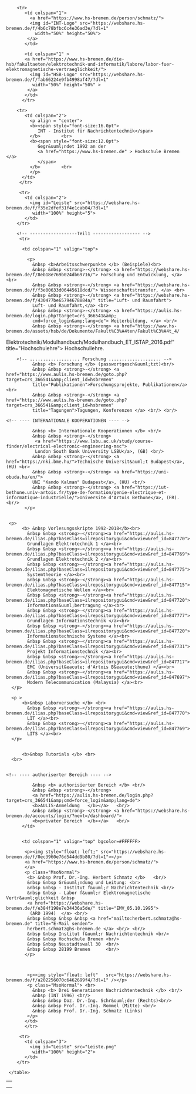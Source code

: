 
<html lang="de" >
<head>
</head>
	
<body>
    <table  >
       <!-- --------------Kopf----------------- -->
       <tr>
           <td colspan="3">
             <img id="Leiste" src="https://webshare.hs-bremen.de/f/f35e2dfef31f4e1cab04/?dl=1"
              width="100%" height="10">
           </td>
        </tr>

        <tr>
           <td colspan="1">
             <a href="https://www.hs-bremen.de/person/schmatz/">
             <img id="INT-Logo" src="https://webshare.hs-bremen.de/f/4b6c78bfbc6c4e36ad3e/?dl=1"
               width="50%" height="50%">
            </a>
           </td>

           <td colspan="1" >
           <a href="https://www.hs-bremen.de/die-hsb/fakultaeten/elektrotechnik-und-informatik/labore/labor-fuer-elektromagnetische-vertraeglichkeit/">
             <img id="HSB-Logo" src="https://webshare.hs-bremen.de/f/fab66224e9fb4998af47/?dl=1"
              width="50%" height="50%" >
            </a>
           </td>
          </tr>

        <tr>
           <td colspan="2">
             <p align = "center">
             <b><span style="font-size:16.0pt">
                INT - Institut für Nachrichtentechnik</span>
             </b>        <br>
             <b><span style="font-size:12.0pt">
                Gegr&uuml;ndet 1992 an der
                <a href="https://www.hs-bremen.de" > Hochschule Bremen      </a>
                </span>
             </b>        <br>
             </p>
          </td>
         </tr>

         <tr>
           <td colspan="2">
             <img id="Leiste" src="https://webshare.hs-bremen.de/f/f35e2dfef31f4e1cab04/?dl=1"
              width="100%" height="5">
           </td>
        </tr>

        <!-- ------------------Teil1 ------------------ -->
         <tr>

          <td colspan="1" valign="top">

            <p>
              &nbsp <b>Arbeitsschwerpunkte </b> (Beispiele)<br>
              &nbsp &nbsp <strong>-</strong> <a href="https://webshare.hs-bremen.de/f/8eb18e769b024db69716/"> Forschung und Entwicklung, </a> <br>
              &nbsp &nbsp <strong>-</strong> <a href="https://webshare.hs-bremen.de/f/f3e00633d06445618dcd/"> Wissenschaftstransfer, </a> <br>
              &nbsp &nbsp <strong>-</strong> <a href="https://webshare.hs-bremen.de/f/430477be65794678884a/" title="Luft- und Raumfahrt">
              Luft- und Raumfahrt,</a> <br>
              &nbsp &nbsp <strong>-</strong> <a href="https://aulis.hs-bremen.de/login.php?target=crs_366541&amp;
              cmd=force_login&amp;lang=de"> Weiterbildung, </a> <br/>
              &nbsp &nbsp <strong>-</strong> <a href="https://www.hs-bremen.de/assets/hsb/de/Dokumente/Fakult%C3%A4ten/Fakult%C3%A4t_4/
Elektrotechnik/Modulhandbuch/Modulhandbuch_ET_ISTAP_2016.pdf" title="Hochschulehre">
              Hochschullehre. </a> <br/>
             </p>

        <!-- ................... Forschung .................... -->
              &nbsp <b> Forschung </b> (passwortgesch&uuml;tzt)<br/>
              &nbsp &nbsp <strong>-</strong> <a href="https://www.aulis.hs-bremen.de/goto.php?target=crs_366541&amp;client_id=hsbremen"
              title="Publikationen">Forschungsprojekte, Publikationen</a> <br>
              &nbsp &nbsp <strong>-</strong> <a href="https://www.aulis.hs-bremen.de/goto.php?target=crs_366541&amp;client_id=hsbremen"
              title="Tagungen">Tagungen, Konferenzen </a> <br/> <br/>

    <!-- ---- INTERNATIONALE KOOPERATIONEN ---- -->

              &nbsp <b> Internationale Kooperationen </b> <br/>
              &nbsp &nbsp <strong>-</strong>
               <a href="https://www.lsbu.ac.uk/study/course-finder/electrical-electronic-engineering-msc">
               London South Bank University LSBU</a>, (GB) <br/>
              &nbsp &nbsp <strong>-</strong> <a href="https://nki.bme.hu/">Technische Universit&auml;t Budapest</a>, (HU) <br>
              &nbsp &nbsp <strong>-</strong> <a href="https://uni-obuda.hu/en/">
              UNI "Kando Kalman" Budapest</a>, (HU) <br/>
              &nbsp &nbsp <strong>-</strong> <a href="https://iut-bethune.univ-artois.fr/type-de-formation/genie-electrique-et-informatique-industrielle/">Universite d'Artois Bethune</a>, (FR). <br/>
           </p>


     <p>
          <b> &nbsp Vorlesungsskripte 1992-2018</b><br>
            &nbsp &nbsp <strong>-</strong><a href="https://aulis.hs-bremen.de/ilias.php?baseClass=ilrepositorygui&cmd=view&ref_id=847770">
            Grundlagen Elektrotechnik 1 </a><br>
            &nbsp &nbsp <strong>-</strong><a href="https://aulis.hs-bremen.de/ilias.php?baseClass=ilrepositorygui&cmd=view&ref_id=847769">
            Grundlagen Elektrotechnik 2 </a><br>
            &nbsp &nbsp <strong>-</strong><a href="https://aulis.hs-bremen.de/ilias.php?baseClass=ilrepositorygui&cmd=view&ref_id=847775">
            Systemtheorie </a><br>
            &nbsp &nbsp <strong>-</strong><a href="https://aulis.hs-bremen.de/ilias.php?baseClass=ilrepositorygui&cmd=view&ref_id=847715">
            Elektomagnetische Wellen </a><br>
            &nbsp &nbsp <strong>-</strong><a href="https://aulis.hs-bremen.de/ilias.php?baseClass=ilrepositorygui&cmd=view&ref_id=847720">
            Informations&uuml;bertragung </a><br>
            &nbsp &nbsp <strong>-</strong><a href="https://aulis.hs-bremen.de/ilias.php?baseClass=ilrepositorygui&cmd=view&ref_id=847777">
            Grundlagen Informationstechnik </a><br>
            &nbsp &nbsp <strong>-</strong><a href="https://aulis.hs-bremen.de/ilias.php?baseClass=ilrepositorygui&cmd=view&ref_id=847720">
            Informationstechnische Systeme </a><br>
            &nbsp &nbsp <strong>-</strong><a href="https://aulis.hs-bremen.de/ilias.php?baseClass=ilrepositorygui&cmd=view&ref_id=847731">
            Projekt Informationstechnik </a><br>
            &nbsp &nbsp <strong>-</strong><a href="https://aulis.hs-bremen.de/ilias.php?baseClass=ilrepositorygui&cmd=view&ref_id=847717">
            EMC (Universit&eacute; d'Artois B&eacute;thune) </a><br>
            &nbsp &nbsp <strong>-</strong><a href="https://aulis.hs-bremen.de/ilias.php?baseClass=ilrepositorygui&cmd=view&ref_id=847697">
            Modern Telecommunication (Malaysia) </a><br>
      </p>

      <p >
          <b>&nbsp Laborversuche </b> <br>
            &nbsp &nbsp <strong>-</strong><a href="https://aulis.hs-bremen.de/ilias.php?baseClass=ilrepositorygui&cmd=view&ref_id=847770">
            LIT </a><br>
            &nbsp &nbsp <strong>-</strong><a href="https://aulis.hs-bremen.de/ilias.php?baseClass=ilrepositorygui&cmd=view&ref_id=847769">
            LITS </a><br>
      </p>


          <b>&nbsp Tutorials </b> <br>
	  <br>


    <!-- ---- authoriserter Bereich ---- -->

              &nbsp <b> authorisierter Bereich </b> <br/>
              &nbsp &nbsp <strong>-</strong>
              <a href="https://aulis.hs-bremen.de/login.php?target=crs_366541&amp;cmd=force_login&amp;lang=de">
              <b>AULIS-Anmeldung   </b></a>   <br/>
              &nbsp &nbsp <strong>-</strong> <a href="https://webshare.hs-bremen.de/accounts/login/?next=/dashboard/">
              <b>privater Bereich  </b></a>   <br/>
          </td>


          <td colspan="1" valign="top" bgcolor=#FFFFFF>

           <p><img style="float: left;" src="https://webshare.hs-bremen.de/f/0ec3960e76d544dd9b80/?dl=1"></p>
           <a href="https://www.hs-bremen.de/person/schmatz/">
           </a>
           <p class="MsoNormal">
            <b> &nbsp Prof. Dr.-Ing. Herbert Schmatz </b>   <br/>
            &nbsp &nbsp Gr&uuml;ndung und Leitung: <br>
            &nbsp &nbsp - Institut f&uuml;r Nachrichtentechnik <br/>
            &nbsp &nbsp - Labor f&uuml;r Elektromagnetische Vertr&auml;glichkeit &nbsp
            <a href="https://webshare.hs-bremen.de/f/e384f198e7e34436a5de/" title="EMV_05.10.1995">
             (ARD 1994)  </a> <br/>
            &nbsp &nbsp &nbsp &nbsp <a href="mailto:herbert.schmatz@hs-bremen.de" title="E-Mail senden">
            herbert.schmatz@hs-bremen.de </a> <br/> <br/>
            &nbsp &nbsp Institut f&uuml;r Nachrichtentechnik <br/>
            &nbsp &nbsp Hochschule Bremen <br/>
            &nbsp &nbsp Neustadtswall 30  <br/>
            &nbsp &nbsp 28199 Bremen      <br/>
           </p>



            <p><img style="float: left"   src="https://webshare.hs-bremen.de/f/a202256070c6462699f4/?dl=1" /></p>
            <p class="MsoNormal"> <br>
              &nbsp <b> Drei Generationen Nachrichtentechnik </b> <br/>
              &nbsp (INT 1996) <br/>
              &nbsp &nbsp Doz. Dr.-Ing. Schr&ouml;der (Rechts)<br/>
              &nbsp &nbsp Prof. Dr.-Ing. Rommel (Mitte) <br/>
              &nbsp &nbsp Prof. Dr.-Ing. Schmatz (Links)
            </p>
           </td>
           </tr>

         <tr>
           <td colspan="3">
             <img id="Leiste" src="Leiste.png"
              width="100%" height="2">
           </td>
        </tr>

     </table>
  </body>
</html>

